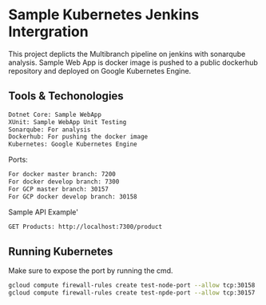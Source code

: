 
# Sample Kubernetes Jenkins Intergration

This project deplicts the Multibranch pipeline on jenkins
with sonarqube analysis. Sample Web App is docker image
is pushed to a public dockerhub repository and deployed on Google Kubernetes Engine.






## Tools & Techonologies

```bash
Dotnet Core: Sample WebApp
XUnit: Sample WebApp Unit Testing
Sonarqube: For analysis
Dockerhub: For pushing the docker image 
Kubernetes: Google Kubernetes Engine
```
Ports:
```bash 
For docker master branch: 7200
For docker develop branch: 7300
For GCP master branch: 30157
For GCP docker develop branch: 30158
```
Sample API Example'
```bash 
GET Products: http://localhost:7300/product
```

## Running Kubernetes 
Make sure to expose the port by running the cmd.
```bash 
gcloud compute firewall-rules create test-node-port --allow tcp:30158
gcloud compute firewall-rules create test-npde-port --allow tcp:30157
```




    
